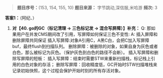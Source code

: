 > **题目序号：**(153, 154, 155, 10)
> **题目来源：** 字节跳动,深信服,米哈游
> **频次:** 3

**答案1：**（阿纪、）

1. **对【40. go的GC（标记清理 -> 三色标记发 -> 混合写屏障）】补充：**
   Q: 那如果用户在并发CMS期间改了引用，写屏障如何保证三色不变性:
   A: 插入屏障和删除屏障共同保证
   插入写屏障:对象A引用C，A黑C白，会把C加入写屏障buf，最终flush到扫描队列。
   删除屏障：被删除的对象，如果自身为灰色或者白色，那么被标记为灰色。（保护灰色到白色的路径不会断）。
   插⼊写屏障和删除写屏障的短板：
   插⼊写屏障：结束时需要STW来重新扫描栈，标记栈上引⽤的⽩⾊对象的存活；
   删除写屏障：回收精度低，GC开始时STW扫描堆栈来记录初始快照，这个过程会保护开始时刻的所有存活对象。